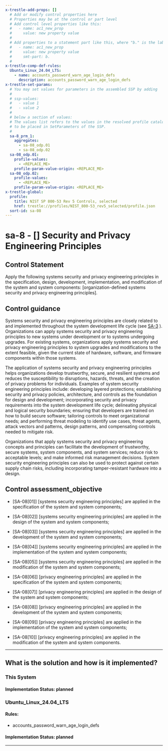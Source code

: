 ```yaml
---
x-trestle-add-props: []
  # Add or modify control properties here
  # Properties may be at the control or part level
  # Add control level properties like this:
  #   - name: ac1_new_prop
  #     value: new property value
  #
  # Add properties to a statement part like this, where "b." is the label of the target statement part
  #   - name: ac1_new_prop
  #     value: new property value
  #     smt-part: b.
  #
x-trestle-comp-def-rules:
  Ubuntu_Linux_24.04_LTS:
    - name: accounts_password_warn_age_login_defs
      description: accounts_password_warn_age_login_defs
x-trestle-set-params:
  # You may set values for parameters in the assembled SSP by adding
  #
  # ssp-values:
  #   - value 1
  #   - value 2
  #
  # below a section of values:
  # The values list refers to the values in the resolved profile catalog, and the ssp-values represent new values
  # to be placed in SetParameters of the SSP.
  #
  sa-8_prm_1:
    aggregates:
      - sa-08_odp.01
      - sa-08_odp.02
  sa-08_odp.01:
    profile-values:
      - <REPLACE_ME>
    profile-param-value-origin: <REPLACE_ME>
  sa-08_odp.02:
    profile-values:
      - <REPLACE_ME>
    profile-param-value-origin: <REPLACE_ME>
x-trestle-global:
  profile:
    title: NIST SP 800-53 Rev 5 Controls, selected
    href: trestle://profiles/NIST_800-53_rev5_selected/profile.json
  sort-id: sa-08
---
```


# sa-8 - \[\] Security and Privacy Engineering Principles

## Control Statement

Apply the following systems security and privacy engineering principles in the specification, design, development, implementation, and modification of the system and system components: [organization-defined systems security and privacy engineering principles].

## Control guidance

Systems security and privacy engineering principles are closely related to and implemented throughout the system development life cycle (see [SA-3](#sa-3) ). Organizations can apply systems security and privacy engineering principles to new systems under development or to systems undergoing upgrades. For existing systems, organizations apply systems security and privacy engineering principles to system upgrades and modifications to the extent feasible, given the current state of hardware, software, and firmware components within those systems.

The application of systems security and privacy engineering principles helps organizations develop trustworthy, secure, and resilient systems and reduces the susceptibility to disruptions, hazards, threats, and the creation of privacy problems for individuals. Examples of system security engineering principles include: developing layered protections; establishing security and privacy policies, architecture, and controls as the foundation for design and development; incorporating security and privacy requirements into the system development life cycle; delineating physical and logical security boundaries; ensuring that developers are trained on how to build secure software; tailoring controls to meet organizational needs; and performing threat modeling to identify use cases, threat agents, attack vectors and patterns, design patterns, and compensating controls needed to mitigate risk.

Organizations that apply systems security and privacy engineering concepts and principles can facilitate the development of trustworthy, secure systems, system components, and system services; reduce risk to acceptable levels; and make informed risk management decisions. System security engineering principles can also be used to protect against certain supply chain risks, including incorporating tamper-resistant hardware into a design.

## Control assessment_objective

- \[SA-08[01]\]  [systems security engineering principles] are applied in the specification of the system and system components;

- \[SA-08[02]\]  [systems security engineering principles] are applied in the design of the system and system components;

- \[SA-08[03]\]  [systems security engineering principles] are applied in the development of the system and system components;

- \[SA-08[04]\]  [systems security engineering principles] are applied in the implementation of the system and system components;

- \[SA-08[05]\]  [systems security engineering principles] are applied in the modification of the system and system components;

- \[SA-08[06]\]  [privacy engineering principles] are applied in the specification of the system and system components;

- \[SA-08[07]\]  [privacy engineering principles] are applied in the design of the system and system components;

- \[SA-08[08]\]  [privacy engineering principles] are applied in the development of the system and system components;

- \[SA-08[09]\]  [privacy engineering principles] are applied in the implementation of the system and system components;

- \[SA-08[10]\]  [privacy engineering principles] are applied in the modification of the system and system components.

______________________________________________________________________

## What is the solution and how is it implemented?

<!-- For implementation status enter one of: implemented, partial, planned, alternative, not-applicable -->

<!-- Note that the list of rules under ### Rules: is read-only and changes will not be captured after assembly to JSON -->

### This System

<!-- Add implementation prose for the main This System component for control: sa-8 -->

#### Implementation Status: planned

### Ubuntu_Linux_24.04_LTS

<!-- Add control implementation description here for control: sa-8 -->

#### Rules:

  - accounts_password_warn_age_login_defs

#### Implementation Status: planned

______________________________________________________________________
